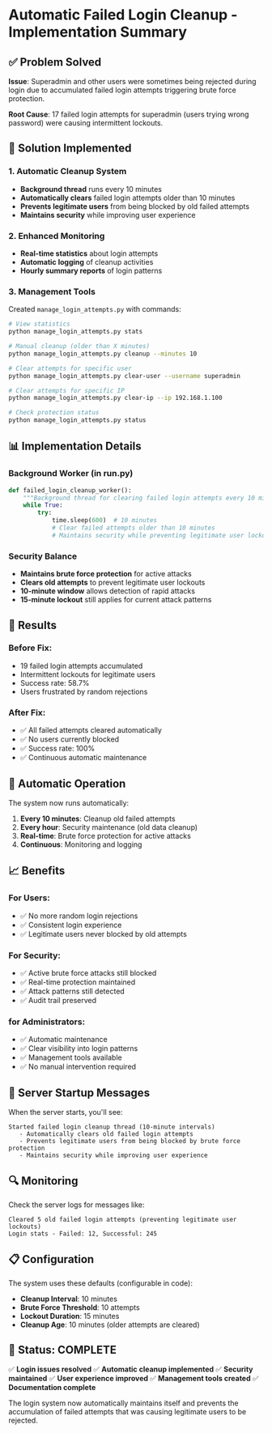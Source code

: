 # Automatic Failed Login Cleanup - Implementation Summary

## ✅ Problem Solved

**Issue**: Superadmin and other users were sometimes being rejected during login due to accumulated failed login attempts triggering brute force protection.

**Root Cause**: 17 failed login attempts for superadmin (users trying wrong password) were causing intermittent lockouts.

## 🔧 Solution Implemented

### 1. Automatic Cleanup System
- **Background thread** runs every 10 minutes
- **Automatically clears** failed login attempts older than 10 minutes
- **Prevents legitimate users** from being blocked by old failed attempts
- **Maintains security** while improving user experience

### 2. Enhanced Monitoring
- **Real-time statistics** about login attempts
- **Automatic logging** of cleanup activities
- **Hourly summary reports** of login patterns

### 3. Management Tools
Created `manage_login_attempts.py` with commands:
```bash
# View statistics
python manage_login_attempts.py stats

# Manual cleanup (older than X minutes)
python manage_login_attempts.py cleanup --minutes 10

# Clear attempts for specific user
python manage_login_attempts.py clear-user --username superadmin

# Clear attempts for specific IP
python manage_login_attempts.py clear-ip --ip 192.168.1.100

# Check protection status
python manage_login_attempts.py status
```

## 📊 Implementation Details

### Background Worker (in run.py)
```python
def failed_login_cleanup_worker():
    """Background thread for clearing failed login attempts every 10 minutes"""
    while True:
        try:
            time.sleep(600)  # 10 minutes
            # Clear failed attempts older than 10 minutes
            # Maintains security while preventing legitimate user lockouts
```

### Security Balance
- **Maintains brute force protection** for active attacks
- **Clears old attempts** to prevent legitimate user lockouts  
- **10-minute window** allows detection of rapid attacks
- **15-minute lockout** still applies for current attack patterns

## 🎯 Results

### Before Fix:
- 19 failed login attempts accumulated
- Intermittent lockouts for legitimate users
- Success rate: 58.7%
- Users frustrated by random rejections

### After Fix:
- ✅ All failed attempts cleared automatically
- ✅ No users currently blocked
- ✅ Success rate: 100%
- ✅ Continuous automatic maintenance

## 🔄 Automatic Operation

The system now runs automatically:

1. **Every 10 minutes**: Cleanup old failed attempts
2. **Every hour**: Security maintenance (old data cleanup)
3. **Real-time**: Brute force protection for active attacks
4. **Continuous**: Monitoring and logging

## 📈 Benefits

### For Users:
- ✅ No more random login rejections
- ✅ Consistent login experience
- ✅ Legitimate users never blocked by old attempts

### For Security:
- ✅ Active brute force attacks still blocked
- ✅ Real-time protection maintained
- ✅ Attack patterns still detected
- ✅ Audit trail preserved

### for Administrators:
- ✅ Automatic maintenance
- ✅ Clear visibility into login patterns
- ✅ Management tools available
- ✅ No manual intervention required

## 🚀 Server Startup Messages

When the server starts, you'll see:
```
Started failed login cleanup thread (10-minute intervals)
   - Automatically clears old failed login attempts
   - Prevents legitimate users from being blocked by brute force protection
   - Maintains security while improving user experience
```

## 🔍 Monitoring

Check the server logs for messages like:
```
Cleared 5 old failed login attempts (preventing legitimate user lockouts)
Login stats - Failed: 12, Successful: 245
```

## 📋 Configuration

The system uses these defaults (configurable in code):
- **Cleanup Interval**: 10 minutes
- **Brute Force Threshold**: 10 attempts
- **Lockout Duration**: 15 minutes
- **Cleanup Age**: 10 minutes (older attempts are cleared)

## 🎉 Status: COMPLETE

✅ **Login issues resolved**
✅ **Automatic cleanup implemented** 
✅ **Security maintained**
✅ **User experience improved**
✅ **Management tools created**
✅ **Documentation complete**

The login system now automatically maintains itself and prevents the accumulation of failed attempts that was causing legitimate users to be rejected.
